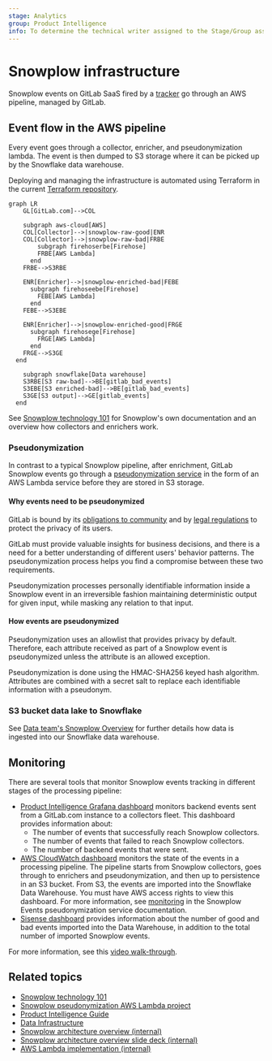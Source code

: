 ```yaml
---
stage: Analytics
group: Product Intelligence
info: To determine the technical writer assigned to the Stage/Group associated with this page, see https://about.gitlab.com/handbook/product/ux/technical-writing/#assignments
---
```


# Snowplow infrastructure

Snowplow events on GitLab SaaS fired by a [tracker](implementation.md) go through an AWS pipeline, managed by GitLab.

## Event flow in the AWS pipeline

Every event goes through a collector, enricher, and pseudonymization lambda. The event is then dumped to S3 storage where it can be picked up by the Snowflake data warehouse.

Deploying and managing the infrastructure is automated using Terraform in the current [Terraform repository](https://gitlab.com/gitlab-com/gl-infra/config-mgmt/-/tree/master/environments/aws-snowplow).

```mermaid
graph LR
    GL[GitLab.com]-->COL

    subgraph aws-cloud[AWS]
    COL[Collector]-->|snowplow-raw-good|ENR
    COL[Collector]-->|snowplow-raw-bad|FRBE
        subgraph firehoserbe[Firehose]
        FRBE[AWS Lambda]
      end
    FRBE-->S3RBE

    ENR[Enricher]-->|snowplow-enriched-bad|FEBE
      subgraph firehoseebe[Firehose]
        FEBE[AWS Lambda]
      end
    FEBE-->S3EBE

    ENR[Enricher]-->|snowplow-enriched-good|FRGE
      subgraph firehosege[Firehose]
        FRGE[AWS Lambda]
      end
    FRGE-->S3GE
  end

    subgraph snowflake[Data warehouse]
    S3RBE[S3 raw-bad]-->BE[gitlab_bad_events]
    S3EBE[S3 enriched-bad]-->BE[gitlab_bad_events]
    S3GE[S3 output]-->GE[gitlab_events]
  end
```

See [Snowplow technology 101](https://github.com/snowplow/snowplow/#snowplow-technology-101) for Snowplow's own documentation and an overview how collectors and enrichers work.

### Pseudonymization

In contrast to a typical Snowplow pipeline, after enrichment, GitLab Snowplow events go through a [pseudonymization service](https://gitlab.com/gitlab-org/analytics-section/product-intelligence/snowplow-pseudonymization) in the form of an AWS Lambda service before they are stored in S3 storage.

#### Why events need to be pseudonymized

GitLab is bound by its [obligations to community](https://about.gitlab.com/handbook/product/product-intelligence-guide/service-usage-data-commitment/)
and by [legal regulations](https://about.gitlab.com/handbook/legal/privacy/services-usage-data/) to protect the privacy of its users.

GitLab must provide valuable insights for business decisions, and there is a need
for a better understanding of different users' behavior patterns. The
pseudonymization process helps you find a compromise between these two requirements.

Pseudonymization processes personally identifiable information inside a Snowplow event in an irreversible fashion
maintaining deterministic output for given input, while masking any relation to that input.

#### How events are pseudonymized

Pseudonymization uses an allowlist that provides privacy by default. Therefore, each
attribute received as part of a Snowplow event is pseudonymized unless the attribute
is an allowed exception.

Pseudonymization is done using the HMAC-SHA256 keyed hash algorithm.
Attributes are combined with a secret salt to replace each identifiable information with a pseudonym.

### S3 bucket data lake to Snowflake

See [Data team's Snowplow Overview](https://about.gitlab.com/handbook/business-technology/data-team/platform/snowplow/) for further details how data is ingested into our Snowflake data warehouse.

## Monitoring

There are several tools that monitor Snowplow events tracking in different stages of the processing pipeline:

- [Product Intelligence Grafana dashboard](https://dashboards.gitlab.net/d/product-intelligence-main/product-intelligence-product-intelligence?orgId=1) monitors backend events sent from a GitLab.com instance to a collectors fleet. This dashboard provides information about:
  - The number of events that successfully reach Snowplow collectors.
  - The number of events that failed to reach Snowplow collectors.
  - The number of backend events that were sent.
- [AWS CloudWatch dashboard](https://console.aws.amazon.com/cloudwatch/home?region=us-east-1#dashboards:name=SnowPlow;start=P3D) monitors the state of the events in a processing pipeline. The pipeline starts from Snowplow collectors, goes through to enrichers and pseudonymization, and then up to persistence in an S3 bucket. From S3, the events are imported into the Snowflake Data Warehouse. You must have AWS access rights to view this dashboard. For more information, see [monitoring](https://gitlab.com/gitlab-org/analytics-section/product-intelligence/snowplow-pseudonymization#monitoring) in the Snowplow Events pseudonymization service documentation.
- [Sisense dashboard](https://app.periscopedata.com/app/gitlab/417669/Snowplow-Summary-Dashboard) provides information about the number of good and bad events imported into the Data Warehouse, in addition to the total number of imported Snowplow events.

For more information, see this [video walk-through](https://www.youtube.com/watch?v=NxPS0aKa_oU).

## Related topics

- [Snowplow technology 101](https://github.com/snowplow/snowplow/#snowplow-technology-101)
- [Snowplow pseudonymization AWS Lambda project](https://gitlab.com/gitlab-org/analytics-section/product-intelligence/snowplow-pseudonymization)
- [Product Intelligence Guide](https://about.gitlab.com/handbook/product/product-intelligence-guide/)
- [Data Infrastructure](https://about.gitlab.com/handbook/business-technology/data-team/platform/infrastructure/)
- [Snowplow architecture overview (internal)](https://www.youtube.com/watch?v=eVYJjzspsLU)
- [Snowplow architecture overview slide deck (internal)](https://docs.google.com/presentation/d/16gQEO5CAg8Tx4NBtfnZj-GF4juFI6HfEPWcZgH4Rn14/edit?usp=sharing)
- [AWS Lambda implementation (internal)](https://youtu.be/cQd0mdMhkQA)
